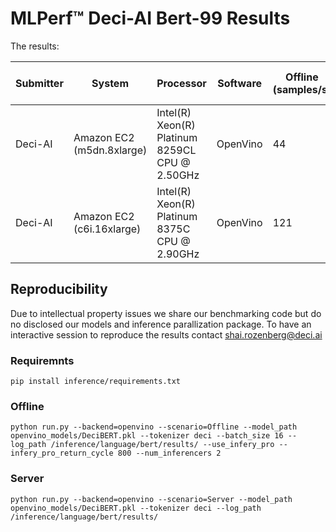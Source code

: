 # MLPerf™ Deci-AI Bert-99 Results  

The results:

| Submitter  | System |	Processor   | Software  	| Offline (samples/s) |	SQuAD V1  F1 Score |
|------------|--------|-------------|-----------------------|---------------------|----------------------------|
| Deci-AI    | Amazon EC2 (m5dn.8xlarge) | Intel(R) Xeon(R) Platinum 8259CL CPU @ 2.50GHz | OpenVino  | 44 | 89.9 |
| Deci-AI    | Amazon EC2 (c6i.16xlarge) | Intel(R) Xeon(R) Platinum 8375C CPU @ 2.90GHz | OpenVino  | 121 | 89.9 |

## Reproducibility
Due to intellectual property issues we share our benchmarking code but do no disclosed our models and inference parallization package. 
To have an interactive session to reproduce the results contact shai.rozenberg@deci.ai

### Requiremnts
```
pip install inference/requirements.txt
```

### Offline

```
python run.py --backend=openvino --scenario=Offline --model_path openvino_models/DeciBERT.pkl --tokenizer deci --batch_size 16 --log_path /inference/language/bert/results/ --use_infery_pro --infery_pro_return_cycle 800 --num_inferencers 2
```
### Server
```
python run.py --backend=openvino --scenario=Server --model_path openvino_models/DeciBERT.pkl --tokenizer deci --log_path /inference/language/bert/results/ 
```
